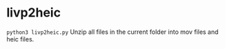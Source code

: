 # livp2heic

`python3 livp2heic.py` Unzip all files in the current folder into mov files and heic files.